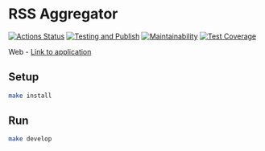 # RSS Aggregator

[![Actions Status](https://github.com/NLIDie/frontend-project-lvl3/workflows/hexlet-check/badge.svg)](https://github.com/NLIDie/frontend-project-lvl3/actions/workflows/hexlet-check.yml)
[![Testing and Publish](https://github.com/NLIDie/frontend-project-lvl3/workflows/testing-and-publish/badge.svg)](https://github.com/NLIDie/frontend-project-lvl3/actions/workflows/testing-and-publish.yml)
[![Maintainability](https://api.codeclimate.com/v1/badges/dd4765d4a3794f3be464/maintainability)](https://codeclimate.com/github/NLIDie/frontend-project-lvl3/maintainability)
[![Test Coverage](https://api.codeclimate.com/v1/badges/dd4765d4a3794f3be464/test_coverage)](https://codeclimate.com/github/NLIDie/frontend-project-lvl3/test_coverage)


Web - [Link to application](https://frontend-project-lvl3-sage.vercel.app/)

## Setup
```sh
make install
```

## Run
```sh
make develop
```
